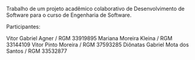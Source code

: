 Trabalho de um projeto acadêmico colaborativo de Desenvolvimento de Software para o curso de Engenharia de Software.

Participantes:

Vitor Gabriel Agner / RGM 33919895
Mariana Moreira Kleina / RGM 33144109
Vitor Pinto Moreira / RGM 37593285
Diônatas Gabriel Mota dos Santos / RGM 33532877
